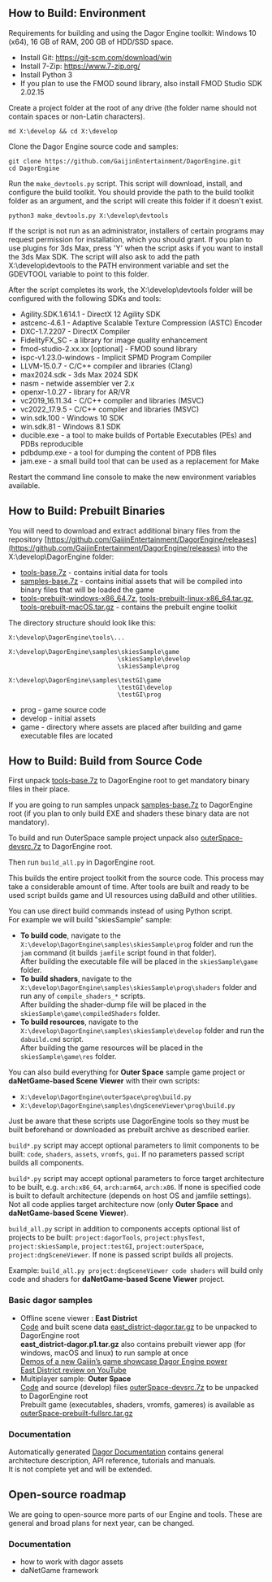 ## How to Build: Environment
Requirements for building and using the Dagor Engine toolkit: Windows 10 (x64), 16 GB of RAM, 200 GB of HDD/SSD space.

* Install Git: https://git-scm.com/download/win
* Install 7-Zip: https://www.7-zip.org/
* Install Python 3
* If you plan to use the FMOD sound library, also install FMOD Studio SDK 2.02.15

Create a project folder at the root of any drive (the folder name should not contain spaces or non-Latin characters).
```
md X:\develop && cd X:\develop
```

Clone the Dagor Engine source code and samples:
```
git clone https://github.com/GaijinEntertainment/DagorEngine.git
cd DagorEngine
```

Run the `make_devtools.py` script. This script will download, install, and configure the build toolkit. You should provide the path to the build toolkit folder as an argument, and the script will create this folder if it doesn't exist.

```
python3 make_devtools.py X:\develop\devtools
```

If the script is not run as an administrator, installers of certain programs may request permission for installation, which you should grant. If you plan to use plugins for 3ds Max, press 'Y' when the script asks if you want to install the 3ds Max SDK. The script will also ask to add the path X:\develop\devtools to the PATH environment variable and set the GDEVTOOL variable to point to this folder.

After the script completes its work, the X:\develop\devtools folder will be configured with the following SDKs and tools:

* Agility.SDK.1.614.1 - DirectX 12 Agility SDK
* astcenc-4.6.1 - Adaptive Scalable Texture Compression (ASTC) Encoder
* DXC-1.7.2207 - DirectX Compiler
* FidelityFX_SC - a library for image quality enhancement
* fmod-studio-2.xx.xx [optional] - FMOD sound library
* ispc-v1.23.0-windows - Implicit SPMD Program Compiler
* LLVM-15.0.7 - C/C++ compiler and libraries (Clang)
* max2024.sdk - 3ds Max 2024 SDK
* nasm - netwide assembler ver 2.x
* openxr-1.0.27 - library for AR/VR
* vc2019_16.11.34 - C/C++ compiler and libraries (MSVC)
* vc2022_17.9.5 - C/C++ compiler and libraries (MSVC)
* win.sdk.100 - Windows 10 SDK
* win.sdk.81 - Windows 8.1 SDK
* ducible.exe - a tool to make builds of Portable Executables (PEs) and PDBs reproducible
* pdbdump.exe - a tool for dumping the content of PDB files
* jam.exe - a small build tool that can be used as a replacement for Make

Restart the command line console to make the new environment variables available.

## How to Build: Prebuilt Binaries

You will need to download and extract additional binary files from the repository [https://github.com/GaijinEntertainment/DagorEngine/releases](https://github.com/GaijinEntertainment/DagorEngine/releases) into the X:\develop\DagorEngine folder:

* [tools-base.7z](https://dagorenginedata.cdn.gaijin.net/rel-fea0a2b3ae5acdb25e088e57a8fb1f77d5ba3e1d/tools-base.7z) - contains initial data for tools
* [samples-base.7z](https://dagorenginedata.cdn.gaijin.net/rel-fea0a2b3ae5acdb25e088e57a8fb1f77d5ba3e1d/samples-base.7z) - contains initial assets that will be compiled into binary files that will be loaded the game
* [tools-prebuilt-windows-x86_64.7z](https://dagorenginedata.cdn.gaijin.net/rel-fea0a2b3ae5acdb25e088e57a8fb1f77d5ba3e1d/tools-prebuilt-windows-x86_64.7z),
  [tools-prebuilt-linux-x86_64.tar.gz](https://dagorenginedata.cdn.gaijin.net/rel-fea0a2b3ae5acdb25e088e57a8fb1f77d5ba3e1d/tools-prebuilt-linux-x86_64.tar.gz),
  [tools-prebuilt-macOS.tar.gz](https://dagorenginedata.cdn.gaijin.net/rel-fea0a2b3ae5acdb25e088e57a8fb1f77d5ba3e1d/tools-prebuilt-macOS.tar.gz) - contains the prebuilt engine toolkit

The directory structure should look like this:
```
X:\develop\DagorEngine\tools\...

X:\develop\DagorEngine\samples\skiesSample\game
                              \skiesSample\develop
                              \skiesSample\prog

X:\develop\DagorEngine\samples\testGI\game
                              \testGI\develop
                              \testGI\prog
```

* prog - game source code
* develop - initial assets
* game - directory where assets are placed after building and game executable files are located

## How to Build: Build from Source Code

First unpack [tools-base.7z](https://dagorenginedata.cdn.gaijin.net/rel-fea0a2b3ae5acdb25e088e57a8fb1f77d5ba3e1d/tools-base.7z) to DagorEngine root to get mandatory binary files in their place.

If you are going to run samples unpack [samples-base.7z](https://dagorenginedata.cdn.gaijin.net/rel-fea0a2b3ae5acdb25e088e57a8fb1f77d5ba3e1d/samples-base.7z) to DagorEngine root (if you plan to only build EXE and shaders these binary data are not mandatory).

To build and run OuterSpace sample project unpack also [outerSpace-devsrc.7z](https://dagorenginedata.cdn.gaijin.net/rel-fea0a2b3ae5acdb25e088e57a8fb1f77d5ba3e1d/outerSpace-devsrc.7z) to DagorEngine root.

Then run `build_all.py` in DagorEngine root.

This builds the entire project toolkit from the source code. This process may take a considerable amount of time.
After tools are built and ready to be used script builds game and UI resources using daBuild and other utilities.

You can use direct build commands instead of using Python script.<br>
For example we will build "skiesSample" sample:<br>
* **To build code**, navigate to the `X:\develop\DagorEngine\samples\skiesSample\prog` folder and run the `jam` command (it builds `jamfile` script found in that folder).<br>After building the executable file will be placed in the `skiesSample\game` folder.<br>
* **To build shaders**, navigate to the `X:\develop\DagorEngine\samples\skiesSample\prog\shaders` folder and run any of `compile_shaders_*` scripts.<br>After building the shader-dump file will be placed in the `skiesSample\game\compiledShaders` folder.<br>
* **To build resources**, navigate to the `X:\develop\DagorEngine\samples\skiesSample\develop` folder and run the `dabuild.cmd` script.<br>After building the game resources will be placed in the `skiesSample\game\res` folder.<br>

You can also build everything for **Outer Space** sample game project or **daNetGame-based Scene Viewer** with their own scripts:<br>
* `X:\develop\DagorEngine\outerSpace\prog\build.py`<br>
* `X:\develop\DagorEngine\samples\dngSceneViewer\prog\build.py`<br>

Just be aware that these scripts use DagorEngine tools so they must be built beforehand or downloaded as prebuilt archive as described earlier.

`build*.py` script may accept optional parameters to limit components to be built:
`code`, `shaders`, `assets`, `vromfs`, `gui`.
If no parameters passed script builds all components.

`build*.py` script may accept optional parameters to force target architecture to be built, e.g. `arch:x86_64`, `arch:arm64`, `arch:x86`.
If none is specified code is built to default architecture (depends on host OS and jamfile settings).
Not all code applies target architecture now (only **Outer Space** and **daNetGame-based Scene Viewer**).

`build_all.py` script in addition to components accepts optional list of projects to be built:
`project:dagorTools`, `project:physTest`, `project:skiesSample`, `project:testGI`, `project:outerSpace`, `project:dngSceneViewer`.
If none is passed script builds all projects.

Example: `build_all.py project:dngSceneViewer code shaders` will build only code and shaders for **daNetGame-based Scene Viewer** project.

### Basic dagor samples

* Offline scene viewer : **East District**<br>
  [Code](https://github.com/GaijinEntertainment/DagorEngine/tree/main/samples/dngSceneViewer/prog) and built scene data [east_district-dagor.tar.gz](https://dagorenginedata.cdn.gaijin.net/rel-fea0a2b3ae5acdb25e088e57a8fb1f77d5ba3e1d/east_district-dagor.p1.tar.gz) to be unpacked to DagorEngine root<br>
  **east_district-dagor.p1.tar.gz** also contains prebuilt viewer app (for windows, macOS and linux) to run sample at once<br>
  [Demos of a new Gaijin’s game showcase Dagor Engine power](https://gaijinent.com/news/demos-of-a-new-gaijins-game-showcase-dagor-engine-power)<br>
  [East District review on YouTube](https://youtu.be/miABl6aekBA)
* Multiplayer sample: **Outer Space**<br>
  [Code](https://github.com/GaijinEntertainment/DagorEngine/tree/main/outerSpace/prog) and source (develop) files [outerSpace-devsrc.7z](https://dagorenginedata.cdn.gaijin.net/rel-fea0a2b3ae5acdb25e088e57a8fb1f77d5ba3e1d/outerSpace-devsrc.7z) to be unpacked to DagorEngine root<br>
  Prebuilt game (executables, shaders, vromfs, gameres) is available as [outerSpace-prebuilt-fullsrc.tar.gz](https://dagorenginedata.cdn.gaijin.net/rel-fea0a2b3ae5acdb25e088e57a8fb1f77d5ba3e1d/outerSpace-prebuilt-fullsrc.tar.gz)

### Documentation
  Automatically generated [Dagor Documentation](https://gaijinentertainment.github.io/DagorEngine/) contains general architecture description, API reference, tutorials and manuals.<br>
  It is not complete yet and will be extended.

## Open-source roadmap

We are going to open-source more parts of our Engine and tools.
These are general and broad plans for next year, can be changed.

### Documentation

* how to work with dagor assets
* daNetGame framework
